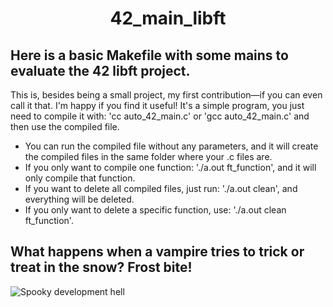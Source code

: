 
<div>
<h1 align="center">42_main_libft</h1>
<h2> Here is a basic Makefile with some mains to evaluate the 42 libft project.</h2>

This is, besides being a small project, my first contribution—if you can even call it that. I'm happy if you find it useful! It's a simple program, you just need to compile it with: 'cc auto_42_main.c' or 'gcc auto_42_main.c' and then use the compiled file.

 - You can run the compiled file without any parameters, and it will create the compiled files in the same folder where your .c files are.
 - If you only want to compile one function: './a.out ft_function', and it will only compile that function.
 - If you want to delete all compiled files, just run: './a.out clean', and everything will be deleted.
 - If you only want to delete a specific function, use: './a.out clean ft_function'.
 
<h2>What happens when a vampire tries to trick or treat in the snow? Frost bite!</h2>
  
![Spooky development hell](https://img.freepik.com/vector-gratis/diseno-papel-tapiz-feliz-halloween_52683-44541.jpg?t=st=1731269465~exp=1731273065~hmac=3e11eba69c67de4cf2a12138a764337f928b58db9c687d8b83102eb6f8d855da&w=1380)
</div>



